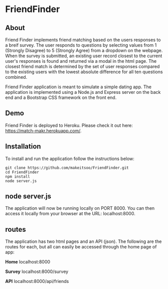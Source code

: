 # FriendFinder

## About
Friend Finder implements friend matching based on the users responses to a breif survey. The user responds to questions by selecting values from 1 (Strongly Disagree) to 5 (Strongly Agree) from a dropdown on the webpage. When the survey is submitted, an existing user record closest to the current user's responses is found and returned via a modal in the html page. The closest friend match is determined by the set of user responses compared to the existing users with the lowest absolute difference for all ten questions combined.

Friend Finder application is meant to simulate a simple dating app. The application is implemented using a Node.js and Express server on the back end and a Bootstrap CSS framework on the front end.

## Demo
Friend Finder is deployed to Heroku. Please check it out here: https://match-makr.herokuapp.com/.

## Installation
To install and run the application follow the instructions below:
```
git clone https://github.com/makeitsoo/FriendFinder.git
cd FriendFinder
npm install
node server.js
```
## node server.js
The application will now be running locally on PORT 8000. You can then access it locally from your browser at the URL: localhost:8000.

## routes
The application has two html pages and an API (json). The following are the routes for each, but all can easily be accessed through the home page of app: 

**Home**
localhost:8000

**Survey**
localhost:8000/survey

**API**
localhost:8000/api/friends

